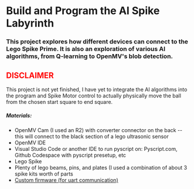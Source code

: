 <h1> Build and Program the AI Spike Labyrinth</h1>
<h3>This project explores how different devices can connect to the Lego Spike Prime. It is also an exploration of various AI algorithms, from Q-learning to OpenMV's blob detection.</h3>

###

<h2 style="color: red">DISCLAIMER</h2>
<p>This project is not yet finished, I have yet to integrate the AI algorithms into the program and Spike Motor control to actually physically move the ball from the chosen start square to end square.</p>

<h5>Materials:</h5>
<ul>
  <li>OpenMV Cam (I used an R2) with converter connector on the back -- this will connect to the black section of a lego ultrasonic sensor</li>
  <li>OpenMV IDE</li>
  <li>Visual Studio Code or another IDE to run pyscript on: Pyscript.com, Github Codespace with pyscript presetup, etc</li>
  <li>Lego Spike</li>
  <li>Plenty of lego beams, pins, and plates (I used a combination of about 3 spike kits worth of parts</li>
  <li><a href="https://raw.githack.com/tuftsceeo/SPIKE-html/main/index.html">Custom firmware (for uart communication)</a></li>
</ul>
